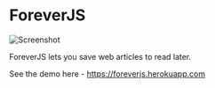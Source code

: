 ForeverJS
=========
![Screenshot](https://github.com/ansal/foreverjs/raw/master/public/img/foreverjs.png "Screenshot")

ForeverJS lets you save web articles to read later.

See the demo here - https://foreverjs.herokuapp.com
